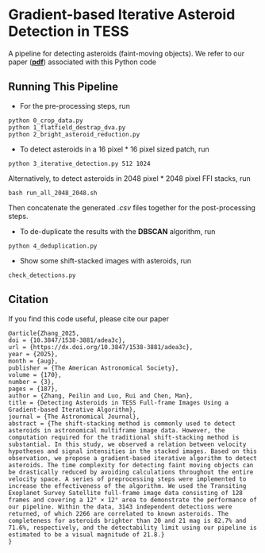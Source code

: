 # Gradient-based Iterative Asteroid Detection in TESS

A pipeline for detecting asteroids (faint-moving objects). We refer to our paper ([**pdf**](https://iopscience.iop.org/article/10.3847/1538-3881/adea3c/pdf)) associated with this Python code


## Running This Pipeline

- For the pre-processing steps, run
```
python 0_crop_data.py
python 1_flatfield_destrap_dva.py
python 2_bright_asteroid_reduction.py
```

- To detect asteroids in a 16 pixel * 16 pixel sized patch, run
```
python 3_iterative_detection.py 512 1024
```

Alternatively, to detect asteroids in 2048 pixel * 2048 pixel FFI stacks, run
```
bash run_all_2048_2048.sh
```
Then concatenate the generated *.csv* files together for the post-processing steps.

- To de-duplicate the results with the **DBSCAN** algorithm, run
```
python 4_deduplication.py
```

- Show some shift-stacked images with asteroids, run
```
check_detections.py
```

## Citation
If you find this code useful, please cite our paper

```
@article{Zhang_2025,
doi = {10.3847/1538-3881/adea3c},
url = {https://dx.doi.org/10.3847/1538-3881/adea3c},
year = {2025},
month = {aug},
publisher = {The American Astronomical Society},
volume = {170},
number = {3},
pages = {187},
author = {Zhang, Peilin and Luo, Rui and Chen, Man},
title = {Detecting Asteroids in TESS Full-frame Images Using a Gradient-based Iterative Algorithm},
journal = {The Astronomical Journal},
abstract = {The shift-stacking method is commonly used to detect asteroids in astronomical multiframe image data. However, the computation required for the traditional shift-stacking method is substantial. In this study, we observed a relation between velocity hypotheses and signal intensities in the stacked images. Based on this observation, we propose a gradient-based iterative algorithm to detect asteroids. The time complexity for detecting faint moving objects can be drastically reduced by avoiding calculations throughout the entire velocity space. A series of preprocessing steps were implemented to increase the effectiveness of the algorithm. We used the Transiting Exoplanet Survey Satellite full-frame image data consisting of 128 frames and covering a 12° × 12° area to demonstrate the performance of our pipeline. Within the data, 3143 independent detections were returned, of which 2266 are correlated to known asteroids. The completeness for asteroids brighter than 20 and 21 mag is 82.7% and 71.6%, respectively, and the detectability limit using our pipeline is estimated to be a visual magnitude of 21.8.}
}
```


